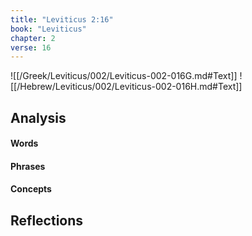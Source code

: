 ```yaml
---
title: "Leviticus 2:16"
book: "Leviticus"
chapter: 2
verse: 16
---
```

![[/Greek/Leviticus/002/Leviticus-002-016G.md#Text]]
![[/Hebrew/Leviticus/002/Leviticus-002-016H.md#Text]]

## Analysis

#### Words

#### Phrases

#### Concepts

## Reflections
